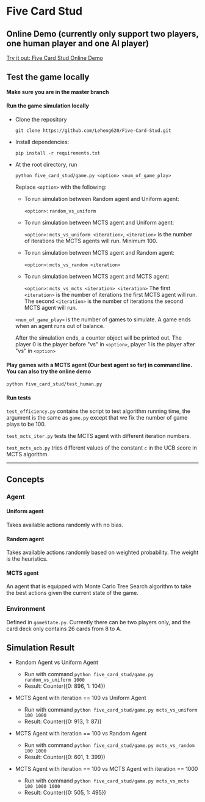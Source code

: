 # Five Card Stud

## Online Demo (currently only support two players, one human player and one AI player)
[Try it out: Five Card Stud Online Demo](https://five-card-stud.herokuapp.com/)

## Test the game locally
**Make sure you are in the master branch**
#### Run the game simulation locally
- Clone the repository

    ```git clone https://github.com/Leheng620/Five-Card-Stud.git```

- Install dependencies:

    ```pip install -r requirements.txt```

- At the root directory, run

    ```python five_card_stud/game.py <option> <num_of_game_play>```
    
    Replace `<option>` with the following:
    
    - To run simulation between Random agent and Uniform agent:
    
        `<option>`: `random_vs_uniform`
        
    - To run simulation between MCTS agent and Uniform agent:
    
        `<option>`: `mcts_vs_uniform <iteration>`, `<iteration>` is the number of iterations the MCTS agents will run. Minimum 100.
    
    - To run simulation between MCTS agent and Random agent:
    
        `<option>`: `mcts_vs_random <iteration>`
        
    - To run simulation between MCTS agent and MCTS agent:
    
        `<option>`: `mcts_vs_mcts <iteration> <iteration>`
        The first `<iteration>` is the number of iterations the first MCTS agent will run.
        The second `<iteration>` is the number of iterations the second MCTS agent will run.

    `<num_of_game_play>` is the number of games to simulate. A game ends when an agent runs out of balance.

    After the simulation ends, a counter object will be printed out. The player 0 is the player before "vs" in `<option>`, player 1 is the player after "vs" in `<option>`

#### Play games with a MCTS agent (Our best agent so far) in command line. You can also try the online demo
`python five_card_stud/test_human.py`

#### Run tests
`test_efficiency.py` contains the script to test algorithm running time, the argument is the same as `game.py` except that we fix the number of game plays to be 100.

`test_mcts_iter.py` tests the MCTS agent with different iteration numbers.

`test_mcts_ucb.py` tries different values of the constant `c` in the UCB score in MCTS algorithm.

---

## Concepts
### Agent
#### Uniform agent
Takes available actions randomly with no bias.

#### Random agent
Takes available actions randomly based on weighted probability. The weight is the heuristics.

#### MCTS agent
An agent that is equipped with Monte Carlo Tree Search algorithm to take the best actions given the current state of the game.



### Environment
Defined in `gameState.py`. Currently there can be two players only, and the card deck only contains 26 cards from 8 to A.


## Simulation Result

- Random Agent vs Uniform Agent
    - Run with command `python five_card_stud/game.py random_vs_uniform 1000`
    - Result: Counter({0: 896, 1: 104})

- MCTS Agent with iteration == 100 vs Uniform Agent
    - Run with command `python five_card_stud/game.py mcts_vs_uniform 100 1000`
    - Result: Counter({0: 913, 1: 87})

- MCTS Agent with iteration == 100 vs Random Agent
    - Run with command `python five_card_stud/game.py mcts_vs_random 100 1000`
    - Result: Counter({0: 601, 1: 399})

- MCTS Agent with iteration == 100 vs MCTS Agent with iteration == 1000
    - Run with command `python five_card_stud/game.py mcts_vs_mcts 100 1000 1000`
    - Result: Counter({0: 505, 1: 495})
